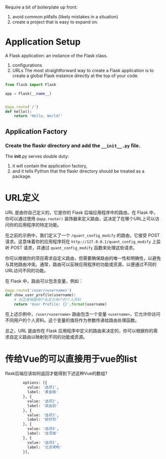 Require a bit of boilerplate up front:
1. avoid common pitfalls (likely mistakes in a situation)
2. create a project that is easy to expand on.

# Application Setup
A Flask application: an instance of the Flask class.
1. configurations
2. URLs
The most straightforward way to create a Flask application is to create a global Flask instance directly at the top of your code.
```Python
from flask import Flask

app = Flask(__name__)


@app.route('/')
def hello():
    return 'Hello, World!'
```
## Application Factory
### Create the flaskr directory and add the `__init__.py` file.
The __init__.py serves double duty: 
1. it will contain the application factory, 
2. and it tells Python that the flaskr directory should be treated as a package.


# URL定义
URL 是由你自己定义的，它是你的 Flask 后端应用程序中的路由。在 Flask 中，你可以通过使用 `@app.route()` 装饰器来定义路由，这决定了在哪个URL上可以访问你的应用程序的特定功能。

在之前的示例中，我们定义了一个 `/quant_config_modify` 的路由，它接受 POST 请求。这意味着你的应用程序将在 `http://127.0.0.1/quant_config_modify` 上监听 POST 请求，并通过 `quant_config_modify` 函数来处理这些请求。

你可以根据你的项目需求自定义路由，但需要确保路由的唯一性和明确性，以避免与其他路由冲突。通常，路由可以反映应用程序的功能或资源，以便通过不同的URL访问不同的功能。

在 Flask 中，路由可以包含变量，例如：

```python
@app.route('/user/<username>')
def show_user_profile(username):
    # 在这里根据用户名显示用户的个人资料
    return 'User Profile: {}'.format(username)
```

在上述示例中，`/user/<username>` 路由包含一个变量 `<username>`，它允许你访问不同用户的个人资料。这个变量的值将作为参数传递给路由处理函数。

总之，URL 是由你在 Flask 应用程序中定义的路由来决定的，你可以根据你的需求自定义路由以映射到不同的功能或资源。

# 传给Vue的可以直接用于vue的list

flask后端应该如何返回才能得到下述这种Vue的数组?
```Python
		options: [{
          value: '选项1',
          label: '黄金糕'
        }, {
          value: '选项2',
          label: '双皮奶'
        }, {
          value: '选项3',
          label: '蚵仔煎'
        }, {
          value: '选项4',
          label: '龙须面'
        }, {
          value: '选项5',
          label: '北京烤鸭'
        }],
```
```